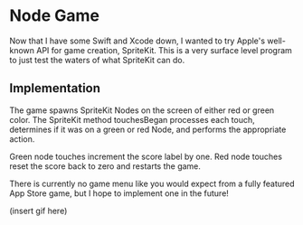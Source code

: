# Node Game

Now that I have some Swift and Xcode down, I wanted to try Apple's well-known API for game creation, SpriteKit. This is a very surface level program to just test the waters of what SpriteKit can do.

## Implementation

The game spawns SpriteKit Nodes on the screen of either red or green color. The SpriteKit method touchesBegan processes each touch, determines if it was on a green or red Node, and performs the appropriate action.

Green node touches increment the score label by one. Red node touches reset the score back to zero and restarts the game.

There is currently no game menu like you would expect from a fully featured App Store game, but I hope to implement one in the future!

(insert gif here)
